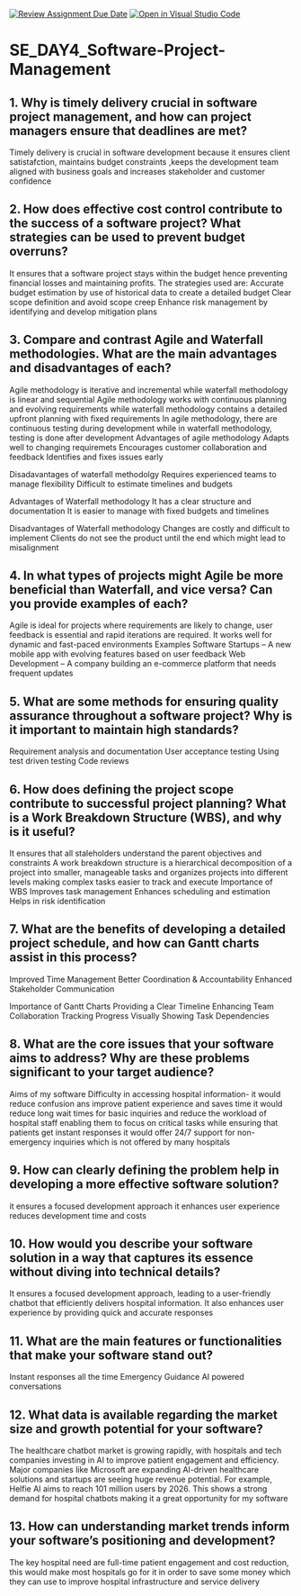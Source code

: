[![Review Assignment Due Date](https://classroom.github.com/assets/deadline-readme-button-22041afd0340ce965d47ae6ef1cefeee28c7c493a6346c4f15d667ab976d596c.svg)](https://classroom.github.com/a/9pw6JKcu)
[![Open in Visual Studio Code](https://classroom.github.com/assets/open-in-vscode-2e0aaae1b6195c2367325f4f02e2d04e9abb55f0b24a779b69b11b9e10269abc.svg)](https://classroom.github.com/online_ide?assignment_repo_id=18744965&assignment_repo_type=AssignmentRepo)
# SE_DAY4_Software-Project-Management
## 1. Why is timely delivery crucial in software project management, and how can project managers ensure that deadlines are met?
Timely delivery is crucial in software development because it ensures client satistafction, maintains budget constraints ,keeps the development team aligned with business goals and increases stakeholder and customer confidence

## 2. How does effective cost control contribute to the success of a software project? What strategies can be used to prevent budget overruns?
It ensures that a software project stays within the budget hence preventing financial losses and maintaining profits. 
The strategies used are:
Accurate budget estimation by use of historical data to create a detailed budget
Clear scope definition and avoid scope creep
Enhance risk management by identifying and develop mitigation plans

## 3. Compare and contrast Agile and Waterfall methodologies. What are the main advantages and disadvantages of each?
Agile methodology is iterative and incremental while waterfall methodology is linear and sequential
Agile methodology works with continuous planning and evolving requirements while waterfall methodology contains a detailed upfront planning with fixed requirements
In agile methodology, there are continuous testing during development while in waterfall methodology, testing is done after development
Advantages of agile methodology
Adapts well to changing requiremets
Encourages customer collaboration and feedback
Identifies and fixes issues early

Disadavantages of waterfall methodolgy
Requires experienced teams to manage flexibility
Difficult to estimate timelines and budgets

Advantages of Waterfall methodology
It has a clear structure and documentation
It is easier to manage with fixed budgets and timelines

Disadvantages of Waterfall methodology
Changes are costly and difficult to implement
Clients do not see the product until the end which might lead to misalignment

## 4. In what types of projects might Agile be more beneficial than Waterfall, and vice versa? Can you provide examples of each?
Agile is ideal for projects where requirements are likely to change, user feedback is essential and rapid iterations are required. It works well for dynamic and fast-paced environments
Examples
Software Startups – A new mobile app with evolving features based on user feedback
Web Development – A company building an e-commerce platform that needs frequent updates

## 5. What are some methods for ensuring quality assurance throughout a software project? Why is it important to maintain high standards?
Requirement analysis and documentation
User acceptance testing
Using test driven testing
Code reviews

## 6. How does defining the project scope contribute to successful project planning? What is a Work Breakdown Structure (WBS), and why is it useful?
It ensures that all staleholders understand the parent objectives and constraints
A work breakdown structure is a hierarchical decomposition of a project into smaller, manageable tasks and organizes projects into different levels making complex tasks easier to track and execute
Importance of WBS
Improves task management
Enhances scheduling and estimation
Helps in risk identification

## 7. What are the benefits of developing a detailed project schedule, and how can Gantt charts assist in this process?
Improved Time Management
Better Coordination & Accountability
Enhanced Stakeholder Communication

Importance of Gantt Charts
Providing a Clear Timeline
Enhancing Team Collaboration
Tracking Progress Visually
Showing Task Dependencies

## 8. What are the core issues that your software aims to address? Why are these problems significant to your target audience?
Aims of my software
Difficulty in accessing hospital information- it would reduce confusion ans improve patient experience and saves time
it would reduce long wait times for basic inquiries and reduce the workload of hospital staff enabling them to focus on critical tasks while ensuring that patients get instant responses
it would offer 24/7 support for non-emergency inquiries which is not offered by many hospitals

## 9. How can clearly defining the problem help in developing a more effective software solution?
it ensures a focused development approach
it enhances user experience
reduces development time and costs

## 10. How would you describe your software solution in a way that captures its essence without diving into technical details?
It ensures a focused development approach, leading to a user-friendly chatbot that efficiently delivers hospital information. It also enhances user experience by providing quick and accurate responses

## 11. What are the main features or functionalities that make your software stand out?
Instant responses all the time
Emergency Guidance
AI powered conversations
## 12. What data is available regarding the market size and growth potential for your software?
The healthcare chatbot market is growing rapidly, with hospitals and tech companies investing in AI to improve patient engagement and efficiency. Major companies like Microsoft are expanding AI-driven healthcare solutions and startups are seeing huge revenue potential. For example, Helfie AI aims to reach 101 million users by 2026. This shows a strong demand for hospital chatbots making it a great opportunity for my software
## 13. How can understanding market trends inform your software’s positioning and development?
The key hospital need are full-time patient engagement and cost reduction, this would make most hospitals go for it in order to save some money which they can use to improve hospital infrastructure and service delivery
